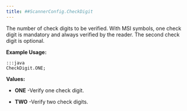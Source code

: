 ```yaml
---
title: ##ScannerConfig.CheckDigit
---
```


The number of check digits to be verified. With MSI symbols, one check
 digit is mandatory and always verified by the reader. The second check
 digit is optional.

 

**Example Usage:**
	
	:::java	
	CheckDigit.ONE;


**Values:**

* **ONE** -Verify one check digit.

* **TWO** -Verify two check digits.


